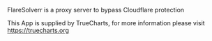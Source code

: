 

FlareSolverr is a proxy server to bypass Cloudflare protection

This App is supplied by TrueCharts, for more information please visit https://truecharts.org
